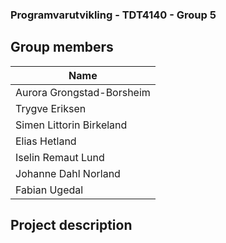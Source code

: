 ### Programvarutvikling - TDT4140 - Group 5

## Group members

| Name                      |
| ------------------------- |
| Aurora Grongstad-Borsheim |
| Trygve Eriksen            |
| Simen Littorin Birkeland  |
| Elias Hetland             |
| Iselin Remaut Lund        |
| Johanne Dahl Norland      |
| Fabian Ugedal             |

## Project description
